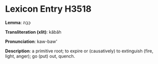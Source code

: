 # Lexicon Entry H3518

**Lemma**: כָּבָה

**Transliteration (xlit)**: kâbâh

**Pronunciation**: kaw-baw'

**Description**:
a primitive root; to expire or (causatively) to extinguish (fire, light, anger); go (put) out, quench.
